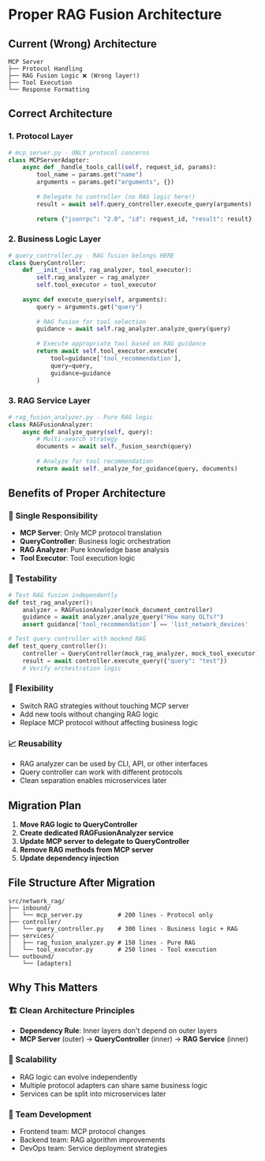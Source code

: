 # Proper RAG Fusion Architecture

## Current (Wrong) Architecture
```
MCP Server
├── Protocol Handling  
├── RAG Fusion Logic ❌ (Wrong layer!)
├── Tool Execution
└── Response Formatting
```

## Correct Architecture

### 1. Protocol Layer
```python
# mcp_server.py - ONLY protocol concerns
class MCPServerAdapter:
    async def _handle_tools_call(self, request_id, params):
        tool_name = params.get("name")
        arguments = params.get("arguments", {})
        
        # Delegate to controller (no RAG logic here!)
        result = await self.query_controller.execute_query(arguments)
        
        return {"jsonrpc": "2.0", "id": request_id, "result": result}
```

### 2. Business Logic Layer  
```python
# query_controller.py - RAG fusion belongs HERE
class QueryController:
    def __init__(self, rag_analyzer, tool_executor):
        self.rag_analyzer = rag_analyzer
        self.tool_executor = tool_executor
    
    async def execute_query(self, arguments):
        query = arguments.get("query")
        
        # RAG fusion for tool selection
        guidance = await self.rag_analyzer.analyze_query(query)
        
        # Execute appropriate tool based on RAG guidance
        return await self.tool_executor.execute(
            tool=guidance['tool_recommendation'], 
            query=query,
            guidance=guidance
        )
```

### 3. RAG Service Layer
```python
# rag_fusion_analyzer.py - Pure RAG logic
class RAGFusionAnalyzer:
    async def analyze_query(self, query):
        # Multi-search strategy
        documents = await self._fusion_search(query)
        
        # Analyze for tool recommendation
        return await self._analyze_for_guidance(query, documents)
```

## Benefits of Proper Architecture

### 🎯 Single Responsibility
- **MCP Server**: Only MCP protocol translation
- **QueryController**: Business logic orchestration  
- **RAG Analyzer**: Pure knowledge base analysis
- **Tool Executor**: Tool execution logic

### 🧪 Testability
```python
# Test RAG fusion independently
def test_rag_analyzer():
    analyzer = RAGFusionAnalyzer(mock_document_controller)
    guidance = await analyzer.analyze_query("How many OLTs?")
    assert guidance['tool_recommendation'] == 'list_network_devices'

# Test query controller with mocked RAG
def test_query_controller():
    controller = QueryController(mock_rag_analyzer, mock_tool_executor)
    result = await controller.execute_query({"query": "test"})
    # Verify orchestration logic
```

### 🔄 Flexibility
- Switch RAG strategies without touching MCP server
- Add new tools without changing RAG logic
- Replace MCP protocol without affecting business logic

### 📈 Reusability
- RAG analyzer can be used by CLI, API, or other interfaces
- Query controller can work with different protocols
- Clean separation enables microservices later

## Migration Plan

1. **Move RAG logic to QueryController**
2. **Create dedicated RAGFusionAnalyzer service**
3. **Update MCP server to delegate to QueryController**
4. **Remove RAG methods from MCP server**
5. **Update dependency injection**

## File Structure After Migration
```
src/network_rag/
├── inbound/
│   └── mcp_server.py          # 200 lines - Protocol only
├── controller/  
│   └── query_controller.py    # 300 lines - Business logic + RAG
├── services/
│   ├── rag_fusion_analyzer.py # 150 lines - Pure RAG
│   └── tool_executor.py       # 250 lines - Tool execution
└── outbound/
    └── [adapters]
```

## Why This Matters

### 🏗️ Clean Architecture Principles
- **Dependency Rule**: Inner layers don't depend on outer layers
- **MCP Server** (outer) → **QueryController** (inner) → **RAG Service** (inner)

### 🚀 Scalability
- RAG logic can evolve independently
- Multiple protocol adapters can share same business logic
- Services can be split into microservices later

### 👥 Team Development
- Frontend team: MCP protocol changes
- Backend team: RAG algorithm improvements  
- DevOps team: Service deployment strategies